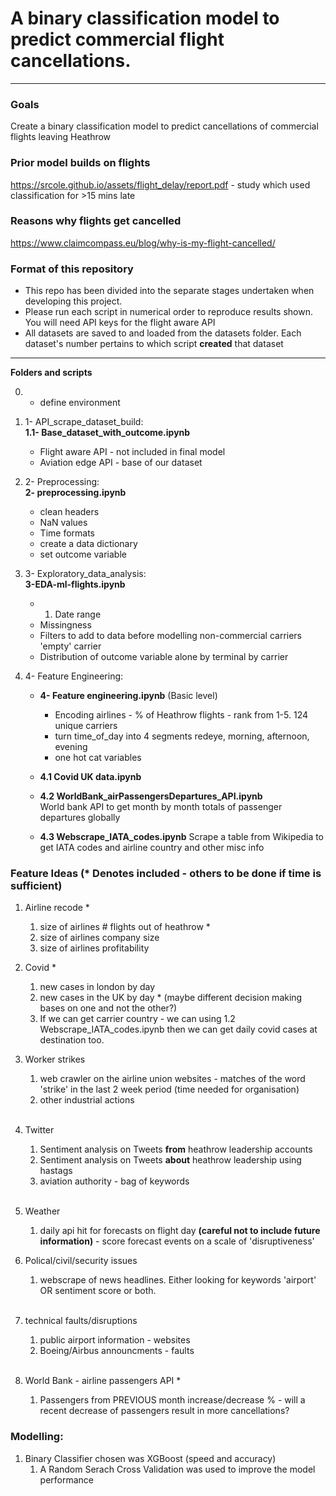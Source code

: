 # A binary classification model to predict commercial flight cancellations.
---
### Goals
Create a binary classification model to predict cancellations of commercial flights leaving Heathrow

### Prior model builds on flights  
https://srcole.github.io/assets/flight_delay/report.pdf - study which used classification for >15 mins late

### Reasons why flights get cancelled  
https://www.claimcompass.eu/blog/why-is-my-flight-cancelled/ 

### Format of this repository  
 - This repo has been divided into the separate stages undertaken when developing this project.
 - Please run each script in numerical order to reproduce results shown.  You will need API keys for the flight aware API
 - All datasets are saved to and loaded from the datasets folder. Each dataset's number pertains to which script __created__ that dataset
---
__Folders and scripts__  

0. - define environment  

1. 1- API_scrape_dataset_build:  
__1.1- Base_dataset_with_outcome.ipynb__
    - Flight aware API - not included in final model
    - Aviation edge API - base of our dataset

2. 2- Preprocessing:  
__2- preprocessing.ipynb__
    - clean headers
    - NaN values
    - Time formats
    - create a data dictionary
    - set outcome variable

3. 3- Exploratory_data_analysis:  
__3-EDA-ml-flights.ipynb__
    - 1. Date range
    - Missingness
    - Filters to add to data before modelling
        non-commercial carriers
        'empty' carrier
    - Distribution of outcome variable
        alone
        by terminal
        by carrier
4. 4- Feature Engineering:  

    - __4- Feature engineering.ipynb__ (Basic level)
        - Encoding airlines - % of Heathrow flights - rank from 1-5. 124 unique carriers
        - turn time_of_day into 4 segments redeye, morning, afternoon, evening
        - one hot cat variables  

    - __4.1 Covid UK data.ipynb__  

    - __4.2 WorldBank_airPassengersDepartures_API.ipynb__  
    World bank API to get month by month totals of passenger departures globally  

    - __4.3 Webscrape_IATA_codes.ipynb__
    Scrape a table from Wikipedia to get IATA codes and airline country and other misc info

### Feature Ideas (* Denotes included - others to be done if time is sufficient)

1. Airline recode *
    1. size of airlines # flights out of heathrow *  
    2. size of airlines company size  
    3. size of airlines profitability  
    
    
2. Covid *
    1. new cases in london by day
    2. new cases in the UK by day * (maybe different decision making bases on one and not the other?)  
    3. If we can get carrier country - we can using 1.2 Webscrape_IATA_codes.ipynb then we can get daily covid cases at destination too.
​
​
​
3. Worker strikes
    1. web crawler on the airline union websites - matches of the word 'strike' in the last 2 week period (time needed for organisation)   
    2. other industrial actions  
​
​
4. Twitter
    1. Sentiment analysis on Tweets __from__ heathrow leadership accounts  
    2. Sentiment analysis on Tweets __about__ heathrow leadership using hastags  
    3. aviation authority - bag of keywords  
​
​
5. Weather
    1. daily api hit for forecasts on flight day __(careful not to include future information)__ - score forecast events on a scale of 'disruptiveness' 
​
​
6. Polical/civil/security issues
    1. webscrape of news headlines. Either looking for keywords 'airport' OR sentiment score or both.  
​
​
7. technical faults/disruptions
    1. public airport information - websites  
    2. Boeing/Airbus announcments - faults  
​
​
8. World Bank - airline passengers API *
    1. Passengers from PREVIOUS month increase/decrease % - will a recent decrease of passengers result in more cancellations?


### Modelling:
1. Binary Classifier chosen was XGBoost (speed and accuracy)
    1. A Random Serach Cross Validation was used to improve the model performance
